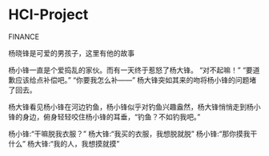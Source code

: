 # HCI-Project
FINANCE

杨晓锋是可爱的男孩子，这里有他的故事

杨小锋一直是个爱捣乱的家伙。而有一天终于惹怒了杨大锋。
“对不起嘛！”
“要道歉应该给点补偿吧。”
“你要我怎么补——”
杨大锋突如其来的吻将杨小锋的问题堵了回去。


杨大锋看见杨小锋在河边钓鱼，杨小锋似乎对钓鱼兴趣盎然，杨大锋悄悄走到杨小锋的身边，俯身轻轻咬住杨小锋的耳垂，“钓鱼？不如钓我吧。”


杨小锋:“干嘛脱我衣服？”
杨大锋:“我买的衣服，我想脱就脱”
杨小锋:“那你摸我干什么”
杨大锋:“我的人，我想摸就摸”
